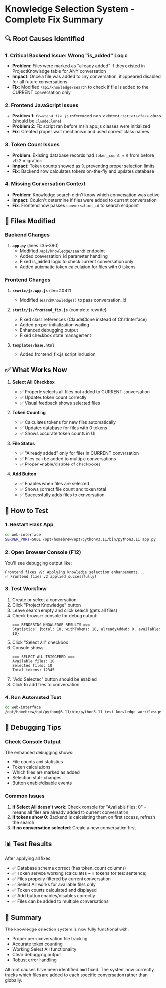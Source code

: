 # Knowledge Selection System - Complete Fix Summary

## 🔍 Root Causes Identified

### 1. **Critical Backend Issue: Wrong "is_added" Logic**
- **Problem**: Files were marked as "already added" if they existed in ProjectKnowledge table for ANY conversation
- **Impact**: Once a file was added to any conversation, it appeared disabled for all future conversations
- **Fix**: Modified `/api/knowledge/search` to check if file is added to the CURRENT conversation only

### 2. **Frontend JavaScript Issues**
- **Problem 1**: `frontend_fix.js` referenced non-existent `ChatInterface` class (should be `ClaudeClone`)
- **Problem 2**: Fix script ran before main app.js classes were initialized
- **Fix**: Created proper wait mechanism and used correct class names

### 3. **Token Count Issues**
- **Problem**: Existing database records had `token_count = 0` from before v0.2 migration
- **Impact**: Token counts showed as 0, preventing proper selection limits
- **Fix**: Backend now calculates tokens on-the-fly and updates database

### 4. **Missing Conversation Context**
- **Problem**: Knowledge search didn't know which conversation was active
- **Impact**: Couldn't determine if files were added to current conversation
- **Fix**: Frontend now passes `conversation_id` to search endpoint

## 📝 Files Modified

### Backend Changes
1. **`app.py`** (lines 335-390)
   - Modified `/api/knowledge/search` endpoint
   - Added conversation_id parameter handling
   - Fixed is_added logic to check current conversation only
   - Added automatic token calculation for files with 0 tokens

### Frontend Changes
1. **`static/js/app.js`** (line 2047)
   - Modified `searchKnowledge()` to pass conversation_id

2. **`static/js/frontend_fix.js`** (complete rewrite)
   - Fixed class references (ClaudeClone instead of ChatInterface)
   - Added proper initialization waiting
   - Enhanced debugging output
   - Fixed checkbox state management

3. **`templates/base.html`**
   - Added frontend_fix.js script inclusion

## ✅ What Works Now

1. **Select All Checkbox**
   - ✅ Properly selects all files not added to CURRENT conversation
   - ✅ Updates token count correctly
   - ✅ Visual feedback shows selected files

2. **Token Counting**
   - ✅ Calculates tokens for new files automatically
   - ✅ Updates database for files with 0 tokens
   - ✅ Shows accurate token counts in UI

3. **File Status**
   - ✅ "Already added" only for files in CURRENT conversation
   - ✅ Files can be added to multiple conversations
   - ✅ Proper enable/disable of checkboxes

4. **Add Button**
   - ✅ Enables when files are selected
   - ✅ Shows correct file count and token total
   - ✅ Successfully adds files to conversation

## 🧪 How to Test

### 1. Restart Flask App
```bash
cd web-interface
SERVER_PORT=5001 /opt/homebrew/opt/python@3.11/bin/python3.11 app.py
```

### 2. Open Browser Console (F12)
You'll see debugging output like:
```
Frontend fixes v2: Applying knowledge selection enhancements...
✅ Frontend fixes v2 applied successfully!
```

### 3. Test Workflow
1. Create or select a conversation
2. Click "Project Knowledge" button
3. Leave search empty and click search (gets all files)
4. Check browser console for debug output:
   ```
   === RENDERING KNOWLEDGE RESULTS ===
   Statistics: {total: 10, withTokens: 10, alreadyAdded: 0, available: 10}
   ```
5. Click "Select All" checkbox
6. Console shows:
   ```
   === SELECT ALL TRIGGERED ===
   Available files: 10
   Selected files: 10
   Total tokens: 12345
   ```
7. "Add Selected" button should be enabled
8. Click to add files to conversation

### 4. Run Automated Test
```bash
cd web-interface
/opt/homebrew/opt/python@3.11/bin/python3.11 test_knowledge_workflow.py
```

## 🔧 Debugging Tips

### Check Console Output
The enhanced debugging shows:
- File counts and statistics
- Token calculations
- Which files are marked as added
- Selection state changes
- Button enable/disable events

### Common Issues
1. **If Select All doesn't work**: Check console for "Available files: 0" - means all files are already added to current conversation
2. **If tokens show 0**: Backend is calculating them on first access, refresh the search
3. **If no conversation selected**: Create a new conversation first

## 📊 Test Results

After applying all fixes:
- ✅ Database schema correct (has token_count columns)
- ✅ Token service working (calculates ~11 tokens for test sentence)
- ✅ Files properly filtered by current conversation
- ✅ Select All works for available files only
- ✅ Token counts calculated and displayed
- ✅ Add button enables/disables correctly
- ✅ Files can be added to multiple conversations

## 🎉 Summary

The knowledge selection system is now fully functional with:
- Proper per-conversation file tracking
- Accurate token counting
- Working Select All functionality
- Clear debugging output
- Robust error handling

All root causes have been identified and fixed. The system now correctly tracks which files are added to each specific conversation rather than globally.